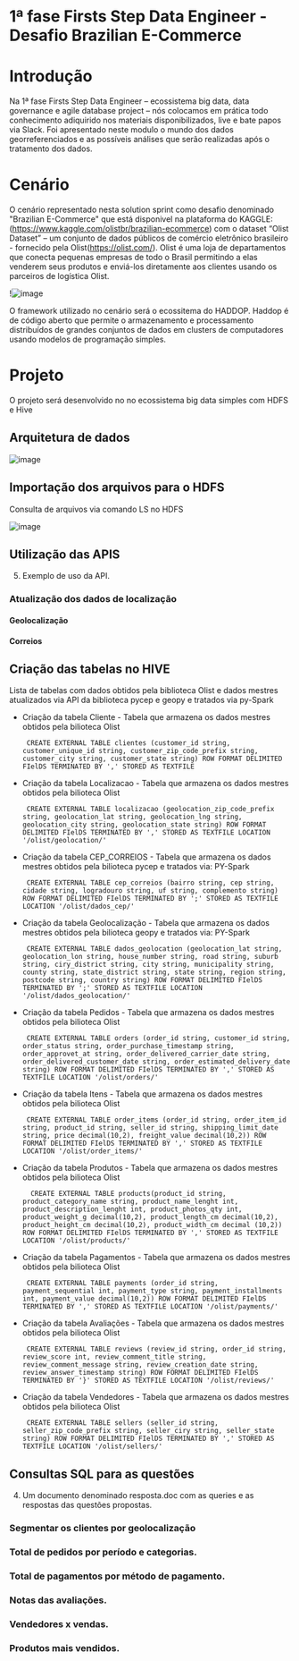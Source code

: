 # 1ª fase Firsts Step Data Engineer - Desafio Brazilian E-Commerce

# Introdução

Na 1ª fase Firsts Step Data Engineer – ecossistema big data, data governance e agile database project – nós colocamos em prática todo conhecimento adiquirido nos materiais disponibilizados, live e bate papos via Slack.
Foi apresentado neste modulo o mundo dos dados georreferenciados e as possíveis análises que serão realizadas após o tratamento dos dados.

# Cenário

O cenário representado nesta solution sprint como desafio denominado "Brazilian E-Commerce" que está disponivel na plataforma do KAGGLE:(https://www.kaggle.com/olistbr/brazilian-ecommerce) com o dataset  “Olist Dataset” – um conjunto de dados públicos de comércio eletrônico brasileiro - fornecido pela Olist(https://olist.com/).
Olist é uma loja de departamentos que conecta pequenas empresas de todo o Brasil permitindo a elas venderem seus produtos e enviá-los diretamente aos clientes usando os parceiros de logística Olist.

!![image](https://user-images.githubusercontent.com/49320014/170602667-8238e3e1-3966-42a3-a241-c9b3db5ec6e9.png)

O framework utilizado no cenário será o ecossitema do HADDOP. 
Haddop é de código aberto que permite o armazenamento e processamento distribuídos de grandes conjuntos de dados em clusters de computadores usando modelos de programação simples.

# Projeto 

O projeto será desenvolvido no no ecossistema big data simples com HDFS e Hive

## Arquitetura de dados

![image](https://user-images.githubusercontent.com/49320014/169921232-beefc3f2-54bf-43ce-ae77-da290b41689b.png)

## Importação dos arquivos para o HDFS

Consulta de arquivos via comando LS no HDFS

![image](https://user-images.githubusercontent.com/49320014/169924091-95d07038-ee5b-4645-a49f-ea677ea7e08e.png)


## Utilização das APIS
 5) Exemplo de uso da API.
### Atualização dos dados de localização
#### Geolocalização
#### Correios

## Criação das tabelas no HIVE

Lista de tabelas com dados obtidos pela biblioteca Olist e dados mestres atualizados via API da biblioteca pycep e geopy e tratados via py-Spark

-  Criação da tabela Cliente - Tabela que armazena os dados mestres obtidos pela bilioteca Olist

        CREATE EXTERNAL TABLE clientes (customer_id string, customer_unique_id string, customer_zip_code_prefix string, customer_city string, customer_state string) ROW FORMAT DELIMITED FIelDS TERMINATED BY ',' STORED AS TEXTFILE

-  Criação da tabela Localizacao - Tabela que armazena os dados mestres obtidos pela bilioteca Olist

        CREATE EXTERNAL TABLE localizacao (geolocation_zip_code_prefix string, geolocation_lat string, geolocation_lng string, geolocation_city string, geolocation_state string) ROW FORMAT DELIMITED FIelDS TERMINATED BY ',' STORED AS TEXTFILE LOCATION '/olist/geolocation/'

-  Criação da tabela CEP_CORREIOS - Tabela que armazena os dados mestres obtidos pela bilioteca pycep e tratados via: PY-Spark 

        CREATE EXTERNAL TABLE cep_correios (bairro string, cep string, cidade string, logradouro string, uf string, complemento string) ROW FORMAT DELIMITED FIelDS TERMINATED BY ';' STORED AS TEXTFILE LOCATION '/olist/dados_cep/'

-  Criação da tabela Geolocalização - Tabela que armazena os dados mestres obtidos pela bilioteca geopy e tratados via: PY-Spark 

        CREATE EXTERNAL TABLE dados_geolocation (geolocation_lat string, geolocation_lon string, house_number string, road string, suburb string, ciry_district string, city string, municipality string, county string, state_district string, state string, region string, postcode string, country string) ROW FORMAT DELIMITED FIelDS TERMINATED BY ';' STORED AS TEXTFILE LOCATION '/olist/dados_geolocation/'

-  Criação da tabela Pedidos - Tabela que armazena os dados mestres obtidos pela bilioteca Olist
         
        CREATE EXTERNAL TABLE orders (order_id string, customer_id string, order_status string, order_purchase_timestamp string, order_approvet_at string, order_delivered_carrier_date string, order_delivered_customer_date string, order_estimated_delivery_date string) ROW FORMAT DELIMITED FIelDS TERMINATED BY ',' STORED AS TEXTFILE LOCATION '/olist/orders/'

-  Criação da tabela Itens - Tabela que armazena os dados mestres obtidos pela bilioteca Olist
         
        CREATE EXTERNAL TABLE order_items (order_id string, order_item_id string, product_id string, seller_id string, shipping_limit_date string, price decimal(10,2), freight_value decimal(10,2)) ROW FORMAT DELIMITED FIelDS TERMINATED BY ',' STORED AS TEXTFILE LOCATION '/olist/order_items/'

-  Criação da tabela Produtos - Tabela que armazena os dados mestres obtidos pela bilioteca Olist
         
         CREATE EXTERNAL TABLE products(product_id string, product_category_name string, product_name_lenght int, product_description_lenght int, product_photos_qty int, product_weight_g decimal(10,2), product_length_cm decimal(10,2), product_height_cm decimal(10,2), product_width_cm decimal (10,2)) ROW FORMAT DELIMITED FIelDS TERMINATED BY ',' STORED AS TEXTFILE LOCATION '/olist/products/'

-  Criação da tabela Pagamentos - Tabela que armazena os dados mestres obtidos pela bilioteca Olist
         
        CREATE EXTERNAL TABLE payments (order_id string, payment_sequential int, payment_type string, payment_installments int, payment_value decimal(10,2)) ROW FORMAT DELIMITED FIelDS TERMINATED BY ',' STORED AS TEXTFILE LOCATION '/olist/payments/' 

-  Criação da tabela Avaliações - Tabela que armazena os dados mestres obtidos pela bilioteca Olist
         
        CREATE EXTERNAL TABLE reviews (review_id string, order_id string, review_score int, review_comment_title string, review_comment_message string, review_creation_date string, review_answer_timestamp string) ROW FORMAT DELIMITED FIelDS TERMINATED BY '}' STORED AS TEXTFILE LOCATION '/olist/reviews/'

-  Criação da tabela Vendedores - Tabela que armazena os dados mestres obtidos pela bilioteca Olist
        
        CREATE EXTERNAL TABLE sellers (seller_id string, seller_zip_code_prefix string, seller_ciry string, seller_state string) ROW FORMAT DELIMITED FIelDS TERMINATED BY ',' STORED AS TEXTFILE LOCATION '/olist/sellers/'

## Consultas SQL para as questões
 4) Um documento denominado resposta.doc com as queries e as respostas das questões propostas.
### Segmentar os clientes por geolocalização
### Total de pedidos por período e categorias.
### Total de pagamentos por método de pagamento.
### Notas das avaliações.
### Vendedores x vendas.
### Produtos mais vendidos.
  
           
          
          
